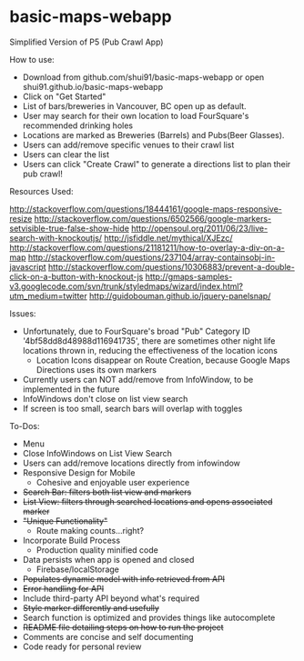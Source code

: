 # basic-maps-webapp
Simplified Version of P5 (Pub Crawl App)

How to use:
- Download from github.com/shui91/basic-maps-webapp or open shui91.github.io/basic-maps-webapp
- Click on "Get Started"
- List of bars/breweries in Vancouver, BC open up as default.
- User may search for their own location to load FourSquare's recommended drinking holes
- Locations are marked as Breweries (Barrels) and Pubs(Beer Glasses).
- Users can add/remove specific venues to their crawl list
- Users can clear the list
- Users can click "Create Crawl" to generate a directions list to plan their pub crawl!

Resources Used:

http://stackoverflow.com/questions/18444161/google-maps-responsive-resize
http://stackoverflow.com/questions/6502566/google-markers-setvisible-true-false-show-hide
http://opensoul.org/2011/06/23/live-search-with-knockoutjs/
http://jsfiddle.net/mythical/XJEzc/
http://stackoverflow.com/questions/21181211/how-to-overlay-a-div-on-a-map
http://stackoverflow.com/questions/237104/array-containsobj-in-javascript
http://stackoverflow.com/questions/10306883/prevent-a-double-click-on-a-button-with-knockout-js
http://gmaps-samples-v3.googlecode.com/svn/trunk/styledmaps/wizard/index.html?utm_medium=twitter
http://guidobouman.github.io/jquery-panelsnap/

Issues:
- Unfortunately, due to FourSquare's broad "Pub" Category ID '4bf58dd8d48988d116941735', there are sometimes other night life locations thrown in, reducing the effectiveness of the location icons
	- Location Icons disappear on Route Creation, because Google Maps Directions uses its own markers
- Currently users can NOT add/remove from InfoWindow, to be implemented in the future
- InfoWindows don't close on list view search
- If screen is too small, search bars will overlap with toggles


To-Dos:
- Menu
- Close InfoWindows on List View Search
- Users can add/remove locations directly from infowindow
- Responsive Design for Mobile
    - Cohesive and enjoyable user experience
- ~~Search Bar: filters both list view and markers~~
- ~~List View: filters through searched locations and opens associated marker~~
- ~~"Unique Functionality"~~
    - Route making counts...right?
- Incorporate Build Process
    - Production quality minified code
- Data persists when app is opened and closed
    - Firebase/localStorage
- ~~Populates dynamic model with info retrieved from API~~
- ~~Error handling for API~~
- Include third-party API beyond what's required
- ~~Style marker differently and usefully~~
- Search function is optimized and provides things like autocomplete
- ~~README file detailing steps on how to run the project~~
- Comments are concise and self documenting
- Code ready for personal review